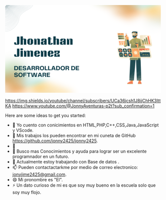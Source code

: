 
<img src="logoj.png">

https://img.shields.io/youtube/channel/subscribers/UCa36jcsh1J8ijChHK3lttKA
https://www.youtube.com/@JonnyAventuras-p2t?sub_confirmation=1

Here are some ideas to get you started:

- 🔭 Yo cuento con conicimientos en HTML,PHP,C++,CSS,Java,JavaScript y VScode.
- 🌱 Mis trabajos los pueden encontrar en mi cuneta de GitHub https://github.com/jonny2425/jonny2425.
- 👯 
- 🤔 Busco mas Conocimientos y ayuda para lograr ser un excelente programnador en un futuro.
- 💬 Actualmente estoy trabajando con Base de datos .
- 📫 Pueden contactactarkme por medio de correo electronico: jonyjime2425@gmail.com.
- 😄 Mi pronombre es "El".
- ⚡ Un dato curioso de mi es que soy muy bueno en la escuela solo que soy muy flojo.

